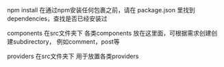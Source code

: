 npm install 
在通过npm安装任何包裹之前，请在 package.json 里找到dependencies，查找是否已经安装过


components
在src文件夹下
各类components 放在这里面，可根据需求创建创建subdirectory， 例如comment，post等

providers
在src文件夹下
用于放置各类providers
